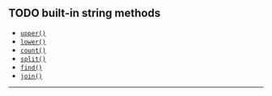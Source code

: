 

## TODO built-in string methods

- [`upper()`]
- [`lower()`]
- [`count()`]
- [`split()`]
- [`find()`]
- [`join()`]

***

[`upper()`]: https://www.w3schools.com/python/ref_string_upper.asp
[`lower()`]: https://www.w3schools.com/python/ref_string_lower.asp
[`count()`]: https://www.w3schools.com/python/ref_string_count.asp
[`split()`]: https://www.w3schools.com/python/ref_string_split.asp
[`find()`]: https://www.w3schools.com/python/ref_string_find.asp
[`join()`]: https://www.w3schools.com/python/ref_string_join.asp